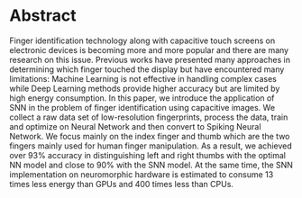 # Abstract

Finger identification technology along with capacitive touch screens on electronic devices is becoming more and more popular and there are many research on this issue. Previous works have presented many approaches in determining which finger touched the display but have encountered many limitations: Machine Learning is not effective in handling complex cases while Deep Learning methods provide higher accuracy but are limited by high energy consumption. In this paper, we introduce the application of SNN in the problem of finger identification using capacitive images. We collect a raw data set of low-resolution fingerprints, process the data, train and optimize on Neural Network and then convert to Spiking Neural Network. We focus mainly on the index finger and thumb which are the two fingers mainly used for human finger manipulation. As a result, we achieved over 93% accuracy in distinguishing left and right thumbs with the optimal NN model and close to 90% with the SNN model. At the same time, the SNN implementation on neuromorphic hardware is estimated to consume 13 times less energy than GPUs and 400 times less than CPUs. 
